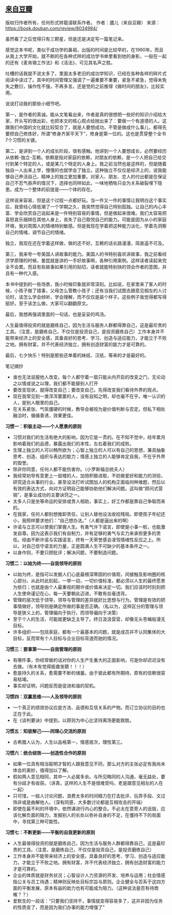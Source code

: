## [来自豆瓣](https://book.douban.com/review/8034984/)
版权归作者所有，任何形式转载请联系作者。
作者：靥儿（来自豆瓣）
来源：https://book.douban.com/review/8034984/

虽然看了之后觉得只有三颗星，但是还是决定写一篇笔记来。

感觉这本书呢，类似于成功学的鼻祖，出版的时间是比较早的，在1990年。而且从我上大学开始，就不断的在各种式样的成功学书单里看到他的身影，一般在一起的还有《麦肯锡工作法》和《活法》，可见其名声之胜。

吐槽的话我就不说太多了，里面太多老旧的成功学知识，已经在各种各样的碎片式阅读中读过了。其中的时间管理又强调了一遍重要不重要，紧急不紧急，觉得未免失之敷衍，操作性不强，不再多言。还是觉的之前推得《做时间的朋友》，比较实用。

说说打动我的那些小细节吧。

第一，是作者的真诚。能从文笔看出来，作者是真的很想把一些好的知识介绍给大家，开头写的很出彩，也把本文的核心观点给抛出来了：要做一个有道德的人。这跟我们中国的文化就比较契合了，就是人要想成功，不管是做成什么事儿，都得先要把自己修炼好，所谓“修身齐家平天下”，修身是第一位的。这也是贯穿整个全书7个习惯的关键。

第二，是讲到一个人的成长阶段，很有感触。他讲到一个人要想成长，必然要经历从依赖-独立-互赖。依赖是指对家庭的依赖，对朋友的依赖，是一个人把自己给交付到某个特定的人，或是某几个特定的人身上。我之前当然也是这样的，但是随着独自一人出来上学，慢慢的也就学会了独立。这种独立不仅仅是经济上的，说我能够自己养活自己，精神上的独立更加重要。对家人、朋友、恋人的付出都是在保证自己不忍气吞声的情况下，选择也同样如此，一味地牺牲只会为关系破裂埋下隐患。成为一个整体的前提是——个体的存在。

这样说来容易，但是这个过程一点都好玩。当一件又一件的事情让我明白这个事实后，我曾经心情低潮了一个学期之久，我突然觉得自己特别孤独。让自己的内心丰富、学会欣赏自己说起来是一件特别容易的事情，但是做起来很难。我们太容易把喜怒哀乐捆绑在其他人身上，丧失了自己取悦自己的能力。可能是因为从小的家庭环境，我对周围人的情绪特别敏感。但是我现在学着把这种能力淡化，学着先洞察自己的情绪，调节自己的情绪。

独立，我现在还在学着这样做，做的还不好。互赖的话长路漫漫，简直遥不可及。

第三，我来夸一夸美国人讲故事的能力。美国人的书特别喜欢讲故事，我之前看经济学原理的时候，曼昆就是讲的一手好故事啊，各种引用案例。这样读者读起来完全不会累。而且有些故事如果引用的贴切，读者就能特别快的领会作者的意图，并且有一种代入感。

本书中提到的一些场景，我小时候印象就非常深刻。比如说，在家里来了客人的时候，小孩子做了错事，父母怎么管教小孩子；还有当我们试图去跟意见相左的人讨论时，该怎么学会倾听，学会理解，而不仅仅是装个样子。这些例子我觉得都写得挺好。至于该怎么做，大家可以翻翻原文。

最后，我想再强调里面的一句话，也是妥妥的鸡汤。

人生最值得投资的就是磨练自己，因为生活与服务人群都得靠自己，这是最珍贵的工具。（注意，是磨练自己，不仅仅是投资自己，是投资磨练自己）工作本身并不能带来经济上的安全感，具备良好的思考、学习、创造与适应能力，才能立于不败之地。拥有财富，并不代表经济独立，拥有创造财富的能力才是可靠的。

最后，七夕快乐！特别是那些还单着的妹纸、汉纸，等来的才是最好的。

笔记摘抄
- 谁也无法说服他人改变。每个人都守着一扇只能从内开启的改变之门，无论动之以情或说之以理，我们都不能替别人打开
- 要改变现状，就得改变自己；要改变自己，先得改变我们看待外界的观点。
- 现在我常见到一类浑浑噩噩的人，没有自知之明，却也毫不在乎。唯一认识的人，是别人眼里的自己。
- 在关系紧张、气氛僵硬的时候，教导会被视为是价值判断与否定。但私下相处融洽时，循循善诱，效果更佳。


**习惯一：积极主动——个人愿景的原则**
- 习惯对我们的生活有绝大的影响，因为它是一贯的。在不知不觉中，经年累月影响着我们的品德，暴露出我们的本性，左右着我们的成败。
- 生理上独立的人可以畅所欲为；心智上独立的人可以有自己的思想，兼具抽象思考、创造、组织与表达的能力；情感上独立的人能够肯定自我，不在乎外界的毁誉。
- 除非你同意，任何人都不能伤害你。（小罗斯福总统夫人）
- 我经常劝导有意更上一层楼的人，加倍积极进取，不妨做爱好和能力的测验，研究适合从事的行业。甚至设法打听试图加人的机构正面临何种难题，然后以有效的表达方式，向对方证明自己能够协助他们解决问题。这叫做“顾问式营销”，是事业成功的主要诀窍之一。
- 太多人只是坐等命运的安排或贵人相助，事实上，好工作都是靠自己争取而来的。
- 在我家，任何人都别想推卸责任，让别人替他设法收拾残局。即使孩子年纪还小，我照样要求他们：“自己想办法。”（人都是逼出来的啊）
- 许诺与立志可以使我们掌握人生。有勇气许下诺言，即使是小事一桩，也能激发自尊。因为这表示我们有自制力，并有足够的勇气与实力来承担更多的责任。经由不断许诺与实践诺言，终有一天荣誉感会凌驾情绪性反应之上。所以，对自己信守诺言的力量，正是圆满人生不可缺少的基本条件之一。
- 以身作则，不要只顾批评；解决问题，不要制造问题。


**习惯二：以始为终——自我领导的原则**
- 以始为终，是指可以发掘人们心底最根深蒂固的价值观，间接触及影响圈的核心部分。从此时此刻起，一举一动，一切价值标准，都必须以人生的最终愿景为依归；也就是由个人最重视的期许或价值来决定一切。我们应该时时刻刻把人生使命谨记在心，每一天要朝此迈进，不敢有丝毫违背。
- 管理的层次低于领导，领导与管理的差异就好比思想与行为。管理是有效的把事情做好，领导则是确定所做的事是否正确。（私以为，这样区分的管理与领导是狭义上的，管理偏向于执行，而领导偏向于决策）
- 至于个人的生活，可能就更缺乏主导了。终日汲汲营营，却像无头苍蝇般漫无目标。
- 许多组织——包括家庭，都有一个最基本的问题，就是成员并不认同集体的大目标，反而常有个人目标与企业目标背道而驰的情况。


**习惯三：要事第一——自我管理的原则**
- 有哪件事，你经常做的话对你的人生产生重大的正面影响，可是你却迟迟没有去做。（有木有觉得振聋发聩！！！）
- 愈是持久的关系，愈需要不断的储蓄。由于彼此都有所期待，原有的信赖很容易枯竭。
- 事实却证明，问题反而是促进和谐的契机。


**习惯四：双赢思维——人及领导的原则**
- 一个真正的绩效协议应是方法、品德和互信关系的产物。而订立协议的目的也正在于此。
- 在《谈判要诀》中提到，以原则为中心比坚持离场更能致胜。


**习惯五：知彼解己——同理心交流的原则**
- 古希腊人认为，人生以品格第一，情感居次，理性第三。


**习惯六：统合综效——创造性合作的原则**
- 如果一位具有相当聪明才智的人跟我意见不同，那么对方的主张必定有我尚未体会的奥妙，值得加以了解。
- 假如两人意见相同，其中一人必属多余。与所见略同的人沟通，毫无益处，要有分歧才有收获。（讲真，这样的人生不是很难受吗，老是跟意见相左的人在一起）
- 只可惜，一般人讨论问题，浪费太多的时间精力在打击批评、玩弄手段、文过饰非或是曲解他人。（深有同感，大多数讨论都是互相攻击的开端）
- 即使在最不利的环境中，依然课进行内心的整合。不必太在意旁人的诋毁，应该化解负面的阻力，发掘别人的长处以弥补自身的不足，在僵持不下的局面中，寻找第三种可能性。


**习惯七：不断更新——平衡的自我更新的原则**
- 人生最值得投资的就是磨练自己，因为生活与服务人群都得靠自己，这是最珍贵的工具。（注意，是磨练自己，不仅仅是投资自己，是投资磨练自己）
- 工作本身并不能带来经济上的安全感，具备良好的思考、学习、创造与适应能力，才能立于不败之地。拥有财富，并不代表经济独立，拥有创造财富的能力才是可靠的。
- 企业的体质就是财务状况；心智设计人力资源的开发、培养与运用；社会情感指公关与员工待遇；精神则反映处目标宗旨与原则。企业健全与否系于这四方面的平衡发展，原本有益的助力也有可能成为阻力。（这种说法是否有待商榷？？）
- 爱默生的一段话：“只要我们坚持干，事情就变得容易多了，这并非因为任务的性质变了，而是因为我们办事的能力增强了”
